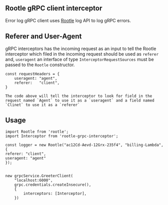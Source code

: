 ## Rootle gRPC client interceptor 

Error log gRPC client uses [Rootle](https://github.com/telia-oss/rootle#grpc-structure) log API to log gRPC errors.

## Referer and User-Agent

gRPC interceptors has the incoming request as an input to tell the Rootle interceptor which filed in the incoming request should be used as `referer` and, `useragent` an interface of type `InterceptorRequestSources` must be passed to the `Rootle` constructor. 

```
const requestHeaders = {
    useragent: "agent",
    referer:   "client",
}

The code above will tell the interceptor to look for field in the request named `Agent` to use it as a `useragent` and a field named `Clinet` to use it as a `referer`
```

## Usage

```
import Rootle from 'rootle';
import Interceptor from 'rootle-grpc-interceptor';

const logger = new Rootle("ac12Cd-Aevd-12Grx-235f4", "billing-Lambda", {
referer: "client",
useragent: "agent"
});


new grpcService.GreeterClient(
    "localhost:6000",
    grpc.credentials.createInsecure(),
    {
        interceptors: [Interceptor],
    })

```
